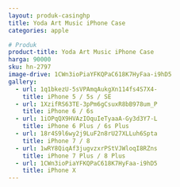 ```yaml
---
layout: produk-casinghp
title: Yoda Art Music iPhone Case
categories: apple

# Produk
product-title: Yoda Art Music iPhone Case
harga: 90000
sku: hn-2797
image-drive: 1CWn3ioPiaYFKQPaC618K7HyFaa-i9hD5
gallery:
  - url: 1q1bkezU-5sVPAmqAukgXn114fs4S7X4-
    title: iPhone 5 / 5s / SE
  - url: 1XzifRS63TE-3pPm6gCsuxR8bB978um_P
    title: iPhone 6 / 6s
  - url: 1iOPqQX9HVAzIOquIeTyaaA-Gy3d3Y7-L
    title: iPhone 6 Plus / 6s Plus
  - url: 18r4S9l6wy2j9LuF2n8rU27XLLuh6Spta
    title: iPhone 7 / 8
  - url: 1wRY8QiqAf3jugvzxrPStVJWloqI8RZns
    title: iPhone 7 Plus / 8 Plus
  - url: 1CWn3ioPiaYFKQPaC618K7HyFaa-i9hD5
    title: iPhone X
---
```

